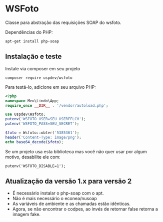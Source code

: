 # WSFoto

Classe para abstração das requisições SOAP do wsfoto.

Dependências do PHP:

    apt-get install php-soap

## Instalação e teste

Instale via composer em seu projeto

    composer require uspdev/wsfoto
    
Para testá-lo, adicione em seu arquivo PHP:
```php
<?php
namespace Meu\Lindo\App;
require_once __DIR__ . '/vendor/autoload.php';

use Uspdev\Wsfoto;
putenv('WSFOTO_USER=SEU_USERFFLCH');
putenv('WSFOTO_PASS=SEU_SECRET');

$foto = Wsfoto::obter('5385361');
header('Content-Type: image/png');
echo base64_decode($foto);
```

Se um projeto usa esta biblioteca mas você não quer usar por algum motivo, 
desabilite ele com:

    putenv('WSFOTO_DISABLE=1');


## Atualização da versão 1.x para versão 2

* É necessário instalar o php-soap com o apt. 
* Não é mais necessário o econea/nusoap
* As variáveis de ambiente e as chamadas estão idênticas. 
* Agora, se não encontrar o codpes, ao invés de retornar false retorna a imagem fake. 
